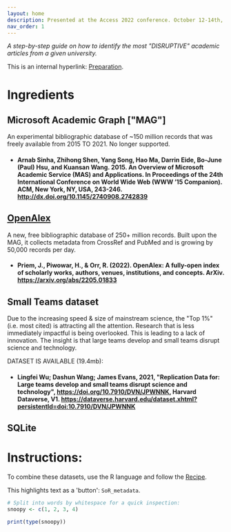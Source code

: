 ```yaml
---
layout: home
description: Presented at the Access 2022 conference. October 12-14th, 2022: Carleton University, Ottawa.
nav_order: 1
---
```


*A step-by-step guide on how to identify the most "DISRUPTIVE" academic articles from a given university.*

This is an internal hyperlink: [Preparation](preparation).

# Ingredients

## Microsoft Academic Graph ["MAG"]
An experimental bibliographic database of ~150 million records that was freely available from 2015 TO 2021. No longer supported. 

- #### Arnab Sinha, Zhihong Shen, Yang Song, Hao Ma, Darrin Eide, Bo-June (Paul) Hsu, and Kuansan Wang. 2015. An Overview of Microsoft Academic Service (MAS) and Applications. In Proceedings of the 24th International Conference on World Wide Web (WWW ’15 Companion). ACM, New York, NY, USA, 243-246. http://dx.doi.org/10.1145/2740908.2742839


## [OpenAlex](https://openalex.org)
A new, free bibliographic database of 250+ million records. Built upon the MAG, it collects metadata from CrossRef and PubMed and is growing by 50,000 records per day.

- #### Priem, J., Piwowar, H., & Orr, R. (2022). OpenAlex: A fully-open index of scholarly works, authors, venues, institutions, and concepts. ArXiv. https://arxiv.org/abs/2205.01833


## Small Teams dataset

Due to the increasing speed & size of mainstream science, the "Top 1%" (i.e. most cited) is attracting all the attention. Research that is less immediately impactful is being overlooked.  This is leading to a lack of innovation. The insight is that large teams develop and small teams disrupt science and technology.

DATASET IS AVAILABLE (19.4mb):
- #### Lingfei Wu; Dashun Wang; James Evans, 2021, "Replication Data for: Large teams develop and small teams disrupt science and technology", https://doi.org/10.7910/DVN/JPWNNK, Harvard Dataverse, V1. https://dataverse.harvard.edu/dataset.xhtml?persistentId=doi:10.7910/DVN/JPWNNK


## SQLite


# Instructions:
To combine these datasets, use the R language and follow the [Recipe](recipe.md). 

This highlights text as a 'button': `SoR_metadata`.


```r
# Split into words by whitespace for a quick inspection:
snoopy <- c(1, 2, 3, 4)

print(type(snoopy))
```
